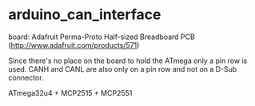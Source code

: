 arduino_can_interface
=====================

 board: Adafruit Perma-Proto Half-sized Breadboard PCB (http://www.adafruit.com/products/571)

 Since there's no place on the board to hold the ATmega only a pin row is used.
 CANH and CANL are also only on a pin row and not on a D-Sub connector.

 ATmega32u4 + MCP2515 + MCP2551

